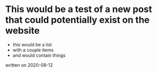 # This would be a test of a new post that could potentially exist on the website

* this would be a list
* with a couple items
* and would contain things


<p id="date">written on 2020-08-12</p>
